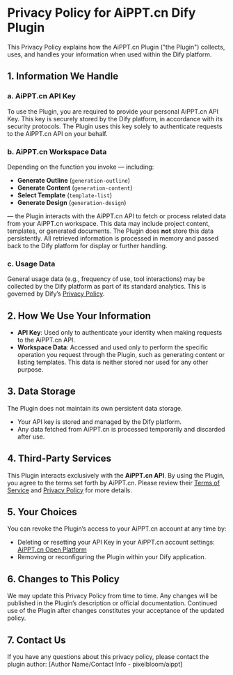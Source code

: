 # Privacy Policy for AiPPT.cn Dify Plugin

This Privacy Policy explains how the AiPPT.cn Plugin ("the Plugin") collects, uses, and handles your information when used within the Dify platform.

## 1. Information We Handle

### a. **AiPPT.cn API Key**
To use the Plugin, you are required to provide your personal AiPPT.cn API Key. This key is securely stored by the Dify platform, in accordance with its security protocols. The Plugin uses this key solely to authenticate requests to the AiPPT.cn API on your behalf.

### b. **AiPPT.cn Workspace Data**
Depending on the function you invoke — including:
- **Generate Outline** (`generation-outline`)
- **Generate Content** (`generation-content`)
- **Select Template** (`template-list`)
- **Generate Design** (`generation-design`)

— the Plugin interacts with the AiPPT.cn API to fetch or process related data from your AiPPT.cn workspace. This data may include project content, templates, or generated documents. The Plugin does **not** store this data persistently. All retrieved information is processed in memory and passed back to the Dify platform for display or further handling.

### c. **Usage Data**
General usage data (e.g., frequency of use, tool interactions) may be collected by the Dify platform as part of its standard analytics. This is governed by Dify’s [Privacy Policy](https://dify.ai/privacy).

## 2. How We Use Your Information

- **API Key**: Used only to authenticate your identity when making requests to the AiPPT.cn API.
- **Workspace Data**: Accessed and used only to perform the specific operation you request through the Plugin, such as generating content or listing templates. This data is neither stored nor used for any other purpose.

## 3. Data Storage

The Plugin does not maintain its own persistent data storage.  
- Your API key is stored and managed by the Dify platform.  
- Any data fetched from AiPPT.cn is processed temporarily and discarded after use.

## 4. Third-Party Services

This Plugin interacts exclusively with the **AiPPT.cn API**. By using the Plugin, you agree to the terms set forth by AiPPT.cn. Please review their [Terms of Service](https://www.aippt.cn/help/user-agreement) and [Privacy Policy](https://www.aippt.cn/help/privacy-policy) for more details.

## 5. Your Choices

You can revoke the Plugin’s access to your AiPPT.cn account at any time by:
- Deleting or resetting your API Key in your AiPPT.cn account settings:  
  [AiPPT.cn Open Platform](https://open.aippt.cn/)  
- Removing or reconfiguring the Plugin within your Dify application.

## 6. Changes to This Policy

We may update this Privacy Policy from time to time. Any changes will be published in the Plugin’s description or official documentation. Continued use of the Plugin after changes constitutes your acceptance of the updated policy.

## 7. Contact Us

If you have any questions about this privacy policy, please contact the plugin author: [Author Name/Contact Info - pixelbloom/aippt]